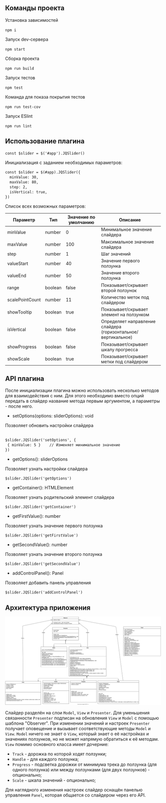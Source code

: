 ## Команды проекта

Установка зависимостей

`npm i`

Запуск dev-сервера

`npm start`

Сборка проекта

`npm run build`

Запуск тестов

`npm test`

Команда для показа покрытия тестов

`npm run test-cov`

Запуск ESlint

`npm run lint`

## Использование плагина

```
const $slider = $('#app').JQSlider()
```

Инициализация с заданием необходимых параметров:

```
const $slider = $(#app).JQSlider({
  minValue: 30,
  maxValue: 80,
  step: 2,
  isVertical: true,
})
```

Список всех возможных параметров:

| Параметр        | Тип     | Значение по умолчанию | Описание                                                      |
| --------------- | ------- | --------------------- | ------------------------------------------------------------- |
| minValue        | number  | 0                     | Минимальное значение слайдера                                 |
| maxValue        | number  | 100                   | Максимальное значение слайдера                                |
| step            | number  | 1                     | Шаг значений                                                  |
| valueStart      | number  | 40                    | Значение первого ползунка                                     |
| valueEnd        | number  | 50                    | Значение второго ползунка                                     |
| range           | boolean | false                 | Показывает/скрывает второй ползунок                           |
| scalePointCount | number  | 11                    | Количество меток под слайдером                                |
| showTooltip     | boolean | true                  | Показывает/скрывает элемент на ползунком                      |
| isVertical      | boolean | false                 | Определяет направление слайдера (горизонтальное/вертикальное) |
| showProgress    | boolean | false                 | Показывает/скрывает шкалу прогресса                           |
| showScale       | boolean | true                  | Показывает/скрывает метки под слайдером                       |

## API плагина

После инициализации плагина можно использовать несколько методов для взаимодействия с ним. Для этого необходимо вместо опций передать в слайдер название метода первым аргументом, а параметры - после него.

- setOptions(options: sliderOptions): void

Позволяет обновить настройки слайдера

```

$slider.JQSlider('setOptions', {
 { minValue: 5 }    // Изменяет минимальное значение
})

```

- getOptions(): sliderOptions

Позволяет узнать настройки слайдера

```
$slider.JQSlider('getOptions')
```

- getContainer(): HTMLElement

Позволяет узнать родительский элемент слайдера

```
$slider.JQSlider('getContainer')
```

- getFirstValue(): number

Позволяет узнать значение первого ползунка

```
$slider.JQSlider('getFirstValue')
```

- getSecondValue(): number

Позволяет узнать значение второго ползунка

```
$slider.JQSlider('getSecondValue')
```

- addControlPanel(): Panel

Позволяет добавить панель управления

```
$slider.JQSlider('addControlPanel')
```

## Архитектура приложения

![UML диаграмма](/UML.svg)

Слайдер разделён на слои `Model`, `View` и `Presenter`. Для уменьшения связанности `Presenter` подписан на обновления `View` и `Model` с помощью шаблона "Observer". При изменении значений и настроек `Presenter` получает оповещение и вызывает соответствующие методы `Model` и `View`. `Model` ничего не знает о `View`, который знает о её настройках и значениях ползунков, но не может напрямую обратиться к её методам. `View` помимо основного класса имеет дочерние:

- `Track` - дорожка по которой ходят ползунки;
- `Handle` - для каждого ползунка;
- `Progress` - подсветка дорожки от минимума трека до ползунка (для одного ползунка) или между ползунками (для двух ползунков) - опционально;
- `Scale` - шкала значений - опционально;

Для наглядного изменения настроек слайдер оснащён панелью управления `Panel`, которая общается со слайдером через его API.
